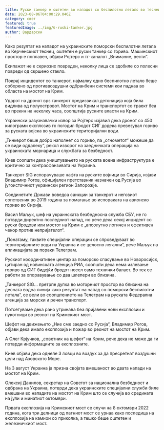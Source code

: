 ```yaml
---
title: Руски танкер е оштетен во нападот со беспилотно летало во теснецот Керчен
date: 2023-08-06T04:00:29.046Z
category: свет
featured: true
featuredImage: ../img/6-ruski-tanker.jpg
author: Вардарски
---
```

Како резултат на нападот на украинските поморски беспилотни летала во Керченскиот теснец, оштетен е руски танкер со гориво. Машинскиот простор е поплавен, објави Ројтерс и тг-каналот „Внимание, вести“.

Екипажот не е сериозно повреден, неколку лица се здобиле со полесни повреди од скршено стакло.

Покрај инцидентот со танкерот, најмалку едно беспилотно летало беше соборено од противвоздушни одбранбени системи кои паднаа во областа на мостот на Крим.

Ударот на дронот врз танкерот предизвикал детонација која била видлива од полуостровот. Мостот на Крим и транспортот со траект беа во прекин на неколку часа, соопштија руските власти на Крим.

Украински разузнавачки извор за Ројтерс изјавил дека дронот со 450 килограми експлозив го погодил бродот СИГ додека превезувал гориво за руската војска во украинските територијални води.

„Тинкерот беше добро наполнет со гориво, па „огнометот“ можеше да се види оддалеку“, рекол изворот на заедничката операција на украинската морнарица и службата за безбедност.

Киев соопшти дека уништувањето на руската воена инфраструктура е критично за контраофанзивата на Украина.

Танкерот SIG испорачуваше нафта на руските војници во Сирија, изјави Владимир Рогов, официјален претставник назначен од Русија во југоисточниот украински регион Запорожје.

Соединетите Држави воведоа санкции за танкерот и неговиот сопственик во 2019 година за помагање во испораката на авионско гориво во Сирија.

Васил Маљук, шеф на украинската безбедносна служба СБУ, не го потврди директно последниот напад, но рече дека секој инцидент со руски бродови или мостот на Крим е „апсолутно логичен и ефективен чекор против непријателот“.

„Понатаму, таквите специјални операции се спроведуваат во територијалните води на Украина и се целосно легални“, рече Маљук на апликацијата за пораки Телеграм.

Рускиот координативен центар за поморско спасување во Новоросијск, цитиран од новинската агенција РИА, соопшти дека нема излевање гориво од СИГ бидејќи бродот носел само технички баласт. Во тек се работи за опоравување со два шлепери во близина.

„Танкерот SIG... претрпе дупка во моторниот простор во близина на десната водна линија како резултат на напад со поморски беспилотни летала“, се вели во соопштението на Телеграм на руската Федерална агенција за морски и речен транспорт.

Потсетуваме дека рано утринава беа пријавени нови експлозии и пукотници во реонот на Кримскиот мост.

Шефот на движењето „Ние сме заедно со Русија“, Владимир Рогов, објави дека имало експлозија и пожар во реонот на мостот на Крим.

А Олег Крјучков, „советник на шефот“ на Крим, рече дека не може да ги потврди информациите за експлозиите.

Киев објави дека однеле 3 ловци во воздух за да пресретнат воздушни цели над Азовското Море.

На 3 август Украина ја призна својата вмешаност во двата напади на мостот на Крим.

Олексиј Данилов, секретар на Советот за национална безбедност и одбрана на Украина, потврди дека украинските специјални служби биле вмешани во нападите на мостот на Крим што се случија во средината на јули и минатиот октомври.

Првата експлозија на Кримскиот мост се случи на 8 октомври 2022 година, кога три делници од патниот мост се урнаа како последица на експлозија на камион со приколка, а тешко беше оштетен и железничкиот мост.